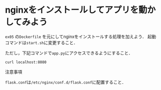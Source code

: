 # nginxをインストールしてアプリを動かしてみよう

`ex05` の`Dockerfile` を元にしてnginxをインストールする処理を加えよう．
起動コマンドは`start.sh`に変更すること．

ただし，下記コマンドで`app.py`にアクセスできるようにすること．
```
curl localhost:8080
```

注意事項

`flask.conf`は`/etc/nginx/conf.d/flask.conf`に配置すること．
